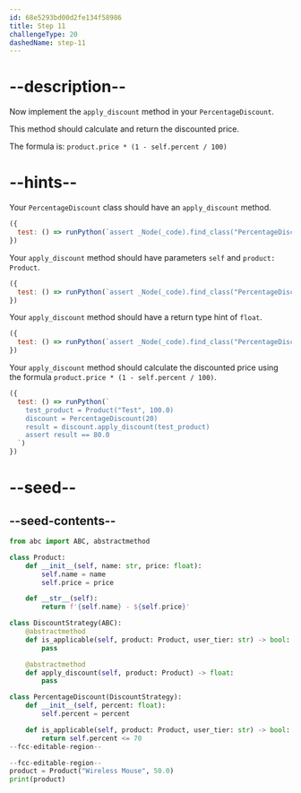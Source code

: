 ```yaml
---
id: 68e5293bd00d2fe134f58986
title: Step 11
challengeType: 20
dashedName: step-11
---
```


# --description--

Now implement the `apply_discount` method in your `PercentageDiscount`.

This method should calculate and return the discounted price.

The formula is: `product.price * (1 - self.percent / 100)`

# --hints--

Your `PercentageDiscount` class should have an `apply_discount` method.

```js
({
  test: () => runPython(`assert _Node(_code).find_class("PercentageDiscount").has_function("apply_discount")`)
})
```

Your `apply_discount` method should have parameters `self` and `product: Product`.

```js
({
  test: () => runPython(`assert _Node(_code).find_class("PercentageDiscount").find_function("apply_discount").has_args("self, product: Product")`)
})
```

Your `apply_discount` method should have a return type hint of `float`.

```js
({
  test: () => runPython(`assert _Node(_code).find_class("PercentageDiscount").find_function("apply_discount").has_returns("float")`)
})
```

Your `apply_discount` method should calculate the discounted price using the formula `product.price * (1 - self.percent / 100)`.

```js
({
  test: () => runPython(`
    test_product = Product("Test", 100.0)
    discount = PercentageDiscount(20)
    result = discount.apply_discount(test_product)
    assert result == 80.0
  `)
})
```

# --seed--

## --seed-contents--

```py
from abc import ABC, abstractmethod

class Product:
    def __init__(self, name: str, price: float):
        self.name = name
        self.price = price

    def __str__(self):
        return f'{self.name} - ${self.price}'

class DiscountStrategy(ABC):
    @abstractmethod
    def is_applicable(self, product: Product, user_tier: str) -> bool:
        pass

    @abstractmethod
    def apply_discount(self, product: Product) -> float:
        pass

class PercentageDiscount(DiscountStrategy):
    def __init__(self, percent: float):
        self.percent = percent

    def is_applicable(self, product: Product, user_tier: str) -> bool:
        return self.percent <= 70
--fcc-editable-region--

--fcc-editable-region--
product = Product("Wireless Mouse", 50.0)
print(product)
```
